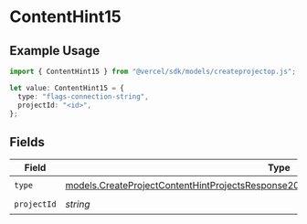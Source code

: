 # ContentHint15

## Example Usage

```typescript
import { ContentHint15 } from "@vercel/sdk/models/createprojectop.js";

let value: ContentHint15 = {
  type: "flags-connection-string",
  projectId: "<id>",
};
```

## Fields

| Field                                                                                                                                                                                  | Type                                                                                                                                                                                   | Required                                                                                                                                                                               | Description                                                                                                                                                                            |
| -------------------------------------------------------------------------------------------------------------------------------------------------------------------------------------- | -------------------------------------------------------------------------------------------------------------------------------------------------------------------------------------- | -------------------------------------------------------------------------------------------------------------------------------------------------------------------------------------- | -------------------------------------------------------------------------------------------------------------------------------------------------------------------------------------- |
| `type`                                                                                                                                                                                 | [models.CreateProjectContentHintProjectsResponse200ApplicationJSONResponseBodyEnv15Type](../models/createprojectcontenthintprojectsresponse200applicationjsonresponsebodyenv15type.md) | :heavy_check_mark:                                                                                                                                                                     | N/A                                                                                                                                                                                    |
| `projectId`                                                                                                                                                                            | *string*                                                                                                                                                                               | :heavy_check_mark:                                                                                                                                                                     | N/A                                                                                                                                                                                    |